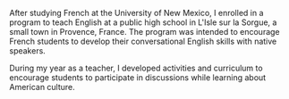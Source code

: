 <!--
title: Lycée Polyvalent Alphonse Benoit
location: L'Isle sur la Sorgue, Provence, France
position: English Teacher
website: http://www.lyc-benoit.ac-aix-marseille.fr/spip/
start: 2001-09-20
end: 2002-05-15
-->

After studying French at the University of New Mexico, I enrolled in a program to teach English at a public high school in L'Isle sur la Sorgue, a small town in Provence, France. The program was intended to encourage French students to develop their conversational English skills with native speakers.

During my year as a teacher, I developed activities and curriculum to encourage students to participate in discussions while learning about American culture.
